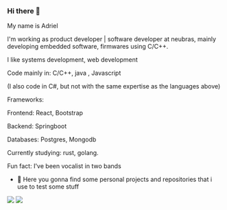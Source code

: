 ### Hi there 👋

My name is Adriel

I'm working as product developer | software developer at neubras, mainly developing embedded software, firmwares using C/C++.

I like systems development, web development

Code mainly in: C/C++, java , Javascript

(I also code in C#, but not with the same expertise as the languages above)

Frameworks:

Frontend: React, Bootstrap
  
Backend: Springboot

Databases: Postgres, Mongodb

Currently studying: rust, golang.

Fun fact: I've been vocalist in two bands

- 🔭 Here you gonna find some personal projects and repositories that i use to test some stuff





[<img src="https://img.shields.io/badge/linkedin-%230077B5.svg?&style=for-the-badge&logo=linkedin&logoColor=white" />](https://www.linkedin.com/in/adriel-souza-363b05179/) [<img src = "https://img.shields.io/badge/instagram-%23E4405F.svg?&style=for-the-badge&logo=instagram&logoColor=white">](https://www.instagram.com/adrielsouzaaa/) 



<!--
**A-souza96/A-souza96** is a ✨ _special_ ✨ repository because its `README.md` (this file) appears on your GitHub profile.
My name is Adriel. 
Além disso possuo inglês avançado, pacote office avançado e conhecimentos em diferentes linguagens de programação, entre elas: JavaScript ,Java , .NET. 
Desde criança sou apaixonado por inovações e ciências exatas, isso me fez escolher uma carreira na qual eu pudesse estudar e me aprofundar em diferentes tipos de tecnologias. 
Meu objetivo profissional é compartilhar experiências e conhecimento a fim de contribuir por resultados por meio das minhas habilidades e aprender constantemente com o dia a dia de trabalho. 
Here are some ideas to get you started:
- 🔭 I’m currently working on ...
